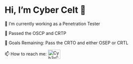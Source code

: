  <h1 align="left">Hi, I’m Cyber Celt 👋</h1>

👀 I’m currently working as a Penetration Tester

🌱 Passed the OSCP and CRTP

🥅 Goals Remaining: Pass the CRTO and either OSEP or CRTL 

📫 How to reach me: <a href="https://www.reddit.com/user/Cyb3rC3lt" target="blank"><img align="center" src="https://cdn.jsdelivr.net/npm/simple-icons@3.0.1/icons/reddit.svg" alt="Cyb3rC3lt" height="30" width="40" /></a>


